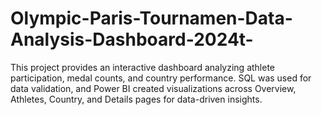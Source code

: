 # Olympic-Paris-Tournamen-Data-Analysis-Dashboard-2024t-
This project provides an interactive dashboard analyzing athlete participation, medal counts, and country performance. SQL was used for data validation, and Power BI created visualizations across Overview, Athletes, Country, and Details pages for data-driven insights.
